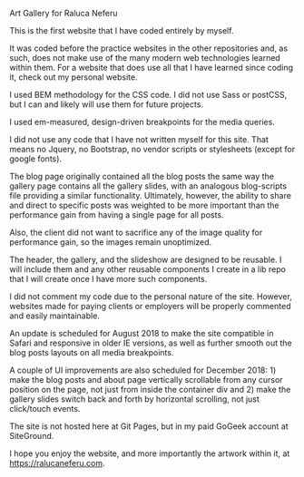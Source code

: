 Art Gallery for Raluca Neferu

This is the first website that I have coded entirely by myself. 

It was coded before the practice websites in the other repositories and, as such, does not make use of the many modern web technologies learned within them. For a website that does use all that I have learned since coding it, check out my personal website.

I used BEM methodology for the CSS code. I did not use Sass or postCSS, but I can and likely will use them for future projects.

I used em-measured, design-driven breakpoints for the media queries. 

I did not use any code that I have not written myself for this site. That means no Jquery, no Bootstrap, no vendor scripts or stylesheets (except for google fonts).

The blog page originally contained all the blog posts the same way the gallery page contains all the gallery slides, with an analogous blog-scripts file providing a similar functionality. Ultimately, however, the ability to share and direct to specific posts was weighted to be more important than the performance gain from having a single page for all posts.

Also, the client did not want to sacrifice any of the image quality for performance gain, so the images remain unoptimized.

The header, the gallery, and the slideshow are designed to be reusable. I will include them and any other reusable components I create in a lib repo that I will create once I have more such components.

I did not comment my code due to the personal nature of the site. However, websites made for paying clients or employers will be properly commented and easily maintainable.

An update is scheduled for August 2018 to make the site compatible in Safari and responsive in older IE versions, as well as further smooth out the blog posts layouts on all media breakpoints. 

A couple of UI improvements are also scheduled for December 2018: 1) make the blog posts and about page vertically scrollable from any cursor position on the page, not just from inside the container div and 2) make the gallery slides switch back and forth by horizontal scrolling, not just click/touch events.

The site is not hosted here at Git Pages, but in my paid GoGeek account at SiteGround.

I hope you enjoy the website, and more importantly the artwork within it, at https://ralucaneferu.com.

